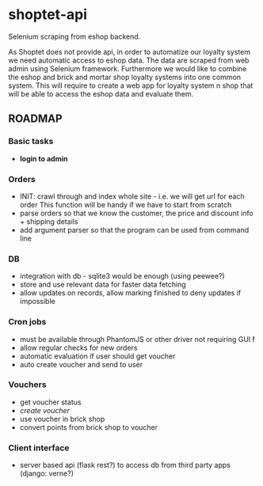 # shoptet-api
Selenium scraping from eshop backend.

As Shoptet does not provide api, in order to automatize our loyalty system 
we need automatic access to eshop data. The data are scraped from web admin
using Selenium framework.
Furthermore we would like to combine the eshop and brick and mortar shop 
loyalty systems into one common system. This will require to create a web app
for loyalty system n shop that will be able to access the eshop data and evaluate
them. 




## ROADMAP

### Basic tasks

* **login to admin**


### Orders

* INIT: crawl through and index whole site - i.e. we will get url for each order
  This function will be handy if we have to start from scratch
* parse orders so that we know the customer, the price and discount info + shipping details
* add argument parser so that the program can be used from command line

### DB

* integration with db - sqlite3 would be enough (using peewee?)
* store and use relevant data for faster data fetching
* allow updates on records, allow marking finished to deny updates if impossible


### Cron jobs

* must be available through PhantomJS or other driver not requiring GUI **!** 
* allow regular checks for new orders
* automatic evaluation if user should get voucher
* auto create voucher and send to user


### Vouchers

* get voucher status
* _create voucher_
* use voucher in brick shop
* convert points from brick shop to voucher


### Client interface

* server based api (flask rest?) to access db from third party apps (django: verne?)